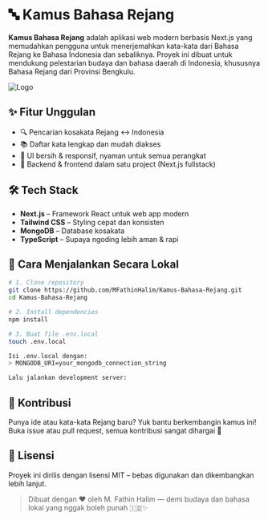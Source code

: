 # 🔤 Kamus Bahasa Rejang

**Kamus Bahasa Rejang** adalah aplikasi web modern berbasis Next.js yang memudahkan pengguna untuk menerjemahkan kata-kata dari Bahasa Rejang ke Bahasa Indonesia dan sebaliknya. Proyek ini dibuat untuk mendukung pelestarian budaya dan bahasa daerah di Indonesia, khususnya Bahasa Rejang dari Provinsi Bengkulu.

![Logo](https://cdn.glitch.global/453b0d20-b8fc-4202-841d-a49bccee5c1e/a.png?v=1712387524665) <!-- ganti kalau punya gambar preview -->

## ✨ Fitur Unggulan

- 🔍 Pencarian kosakata Rejang ↔ Indonesia
- 📚 Daftar kata lengkap dan mudah diakses
- 🎨 UI bersih & responsif, nyaman untuk semua perangkat
- 🔧 Backend & frontend dalam satu project (Next.js fullstack)

## 🛠 Tech Stack

- **Next.js** – Framework React untuk web app modern
- **Tailwind CSS** – Styling cepat dan konsisten
- **MongoDB** – Database kosakata
- **TypeScript** – Supaya ngoding lebih aman & rapi

## 🚀 Cara Menjalankan Secara Lokal

```bash
# 1. Clone repository
git clone https://github.com/MFathinHalim/Kamus-Bahasa-Rejang.git
cd Kamus-Bahasa-Rejang

# 2. Install dependencies
npm install

# 3. Buat file .env.local
touch .env.local

Isi .env.local dengan:
> MONGODB_URI=your_mongodb_connection_string

Lalu jalankan development server:
```

## 🧠 Kontribusi
Punya ide atau kata-kata Rejang baru? Yuk bantu berkembangin kamus ini! Buka issue atau pull request, semua kontribusi sangat dihargai 🙌

## 📄 Lisensi
Proyek ini dirilis dengan lisensi MIT – bebas digunakan dan dikembangkan lebih lanjut.

> Dibuat dengan ❤️ oleh M. Fathin Halim — demi budaya dan bahasa lokal yang nggak boleh punah 🇮🇩✨
